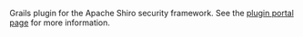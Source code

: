 Grails plugin for the Apache Shiro security framework. See the [plugin portal page](http://grails.org/plugin/shiro) for more information.
